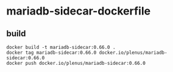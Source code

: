 # mariadb-sidecar-dockerfile

## build

```
docker build -t mariadb-sidecar:0.66.0 .
docker tag mariadb-sidecar:0.66.0 docker.io/plenus/mariadb-sidecar:0.66.0
docker push docker.io/plenus/mariadb-sidecar:0.66.0
```
